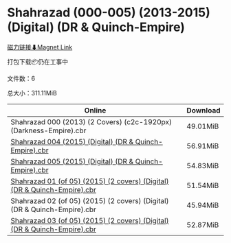 # Shahrazad (000-005) (2013-2015) (Digital) (DR & Quinch-Empire)

[磁力链接⬇Magnet Link](magnet:?xt=urn:btih:686795d7d0210afc4cc7c5912a8f2e8166c88080&dn=Shahrazad%20%28000-005%29%20%282013-2015%29%20%28Digital%29%20%28DR%20%26%20Quinch-Empire%29)

打包下载📦仍在工事中

文件数：6

总大小：311.11MiB

Online | Download
--- | ---
Shahrazad 000 (2013) (2 Covers) (c2c-1920px) (Darkness-Empire).cbr | 49.01MiB
[Shahrazad 004 (2015) (Digital) (DR & Quinch-Empire).cbr](https://github.com/alicewish/markdown/blob/master/comic/Shahrazad-004-2015-Digital-DR-Quinch-Empire-cbr.md) | 56.91MiB
[Shahrazad 005 (2015) (Digital) (DR & Quinch-Empire).cbr](https://github.com/alicewish/markdown/blob/master/comic/Shahrazad-005-2015-Digital-DR-Quinch-Empire-cbr.md) | 54.83MiB
[Shahrazad 01 (of 05) (2015) (2 covers) (Digital) (DR & Quinch-Empire).cbr](https://github.com/alicewish/markdown/blob/master/comic/Shahrazad-01-of-05-2015-2-covers-Digital-DR-Quinch-Empire-cbr.md) | 51.54MiB
Shahrazad 02 (of 05) (2015) (2 covers) (Digital) (DR & Quinch-Empire).cbr | 45.94MiB
[Shahrazad 03 (of 05) (2015) (2 covers) (Digital) (DR & Quinch-Empire).cbr](https://github.com/alicewish/markdown/blob/master/comic/Shahrazad-03-of-05-2015-2-covers-Digital-DR-Quinch-Empire-cbr.md) | 52.87MiB